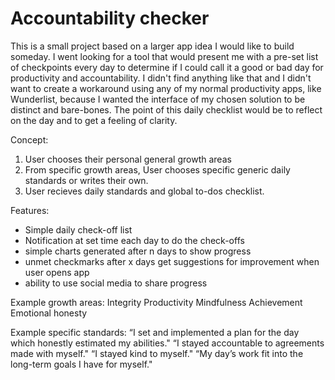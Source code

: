 # Accountability checker
This is a small project based on a larger app idea I would like to build someday. 
I went looking for a tool that would present me with a pre-set list of checkpoints
every day to determine if I could call it a good or bad day for productivity and 
accountability. I didn't find anything like that and I didn't want to create a 
workaround using any of my normal productivity apps, like Wunderlist, because I wanted 
the interface of my chosen solution to be distinct and bare-bones. The point  of this
daily checklist would be to reflect on the day and to get a feeling of clarity.

Concept:
1. User chooses their personal general growth areas <br />
2. From specific growth areas, User chooses specific generic daily standards or writes their own.<br />
3. User recieves daily standards and global to-dos checklist.<br />

Features:
- Simple daily check-off list
- Notification at set time each day to do the check-offs
- simple charts generated after n days to show progress
- unmet checkmarks after x days get suggestions for improvement when user opens app
- ability to use social media to share progress

Example growth areas:
Integrity
Productivity
Mindfulness
Achievement 
Emotional honesty

Example specific standards:
“I set and implemented a plan for the day which honestly estimated my abilities."
“I stayed accountable to agreements made with myself."
“I stayed kind to myself."
“My day’s work fit into the long-term goals I have for myself."
